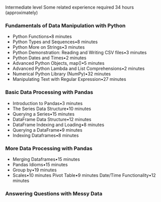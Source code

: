 Intermediate level
Some related experience required
34 hours (approximately)

### Fundamentals of Data Manipulation with Python
- Python Functions•8 minutes
- Python Types and Sequences•8 minutes
- Python More on Strings•3 minutes
- Python Demonstration: Reading and Writing CSV files•3 minutes
- Python Dates and Times•2 minutes
- Advanced Python Objects, map()•5 minutes
- Advanced Python Lambda and List Comprehensions•2 minutes
- Numerical Python Library (NumPy)•32 minutes
- Manipulating Text with Regular Expression•27 minutes

### Basic Data Processing with Pandas
- Introduction to Pandas•3 minutes
- The Series Data Structure•10 minutes
- Querying a Series•15 minutes
- DataFrame Data Structure•12 minutes
- DataFrame Indexing and Loading•8 minutes
- Querying a DataFrame•9 minutes
- Indexing Dataframes•8 minutes

### More Data Processing with Pandas
- Merging Dataframes•15 minutes
- Pandas Idioms•15 minutes
- Group by•19 minutes
- Scales•10 minutes
Pivot Table•9 minutes
Date/Time Functionality•12 minutes

### Answering Questions with Messy Data

</br> 